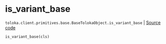 # is_variant_base
`toloka.client.primitives.base.BaseTolokaObject.is_variant_base` | [Source code](https://github.com/Toloka/toloka-kit/blob/v1.2.1/src/client/primitives/base.py#L237)

```python
is_variant_base(cls)
```

